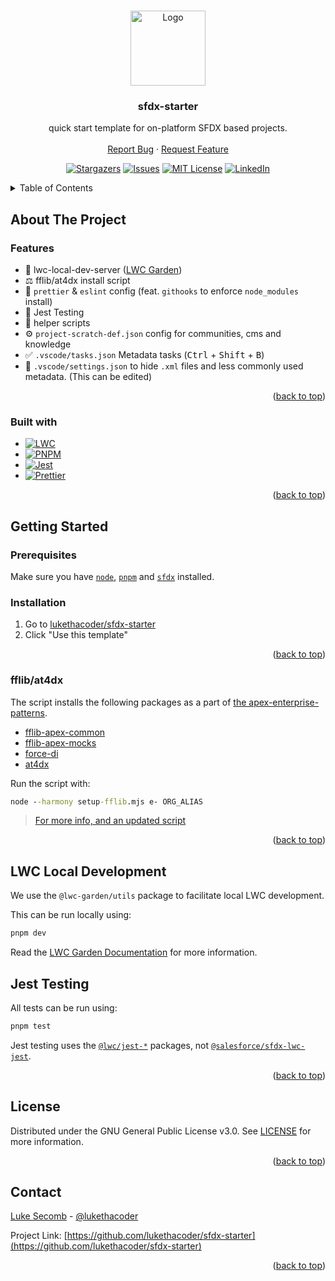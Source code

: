<a name="readme-top"></a>

<!-- PROJECT LOGO -->
<br />
<div align="center">
  <a href="https://github.com/lukethacoder/sfdx-starter">
    <img src="./assets/favicon.png" alt="Logo" width="120" height="120">
  </a>

<h3 align="center">sfdx-starter</h3>
  <p align="center">
    quick start template for on-platform SFDX based projects.
    <br />
    <br />
    <!-- <a href="https://lukesecomb.digital">View Site</a>
    · -->
    <a href="https://github.com/lukethacoder/sfdx-starter/issues">Report Bug</a>
    ·
    <a href="https://github.com/lukethacoder/sfdx-starter/issues">Request Feature</a>
  </p>
  
  <!-- PROJECT SHIELDS -->
  [![Stargazers][stars-shield]][stars-url]
  [![Issues][issues-shield]][issues-url]
  [![MIT License][license-shield]][license-url]
  [![LinkedIn][linkedin-shield]][linkedin-url]
</div>

<!-- TABLE OF CONTENTS -->
<details>
  <summary>Table of Contents</summary>
  <ol>
    <li>
      <a href="#about-the-project">About The Project</a>
      <ul>
        <li><a href="#features">Features</a></li>
        <li><a href="#built-with">Built with</a></li>
      </ul>
    </li>
    <li>
      <a href="#getting-started">Getting Started</a>
      <ul>
        <li><a href="#prerequisites">Prerequisites</a></li>
        <li><a href="#installation">Installation</a></li>
        <li><a href="#fflib-at4dx">fflib/at4dx</a></li>
      </ul>
    </li>
    <li>
      <a href="#lwc-local-development">
        LWC Local Development
      </a>
    </li>
    <li>
      <a href="#jest-testing">Jest Testing</a>
    </li>
    <li><a href="#license">License</a></li>
    <li><a href="#contact">Contact</a></li>
  </ol>
</details>

<!-- ABOUT THE PROJECT -->

## About The Project

### Features

- 🍃 lwc-local-dev-server ([LWC Garden](https://lwc.garden?utm_campaign=sfdx-starter))
- ⚖️ fflib/at4dx install script
- 💅 `prettier` & `eslint` config (feat. `githooks` to enforce `node_modules` install)
- 🧪 Jest Testing
- 📜 helper scripts
- ⚙️ `project-scratch-def.json` config for communities, cms and knowledge
- ✅ `.vscode/tasks.json` Metadata tasks (<kbd>Ctrl</kbd> + <kbd>Shift</kbd> + <kbd>B</kbd>)
- 🙈 `.vscode/settings.json` to hide `.xml` files and less commonly used metadata. (This can be edited)

<p align="right">(<a href="#readme-top">back to top</a>)</p>

### Built with

- [![LWC][lwc]][lwc-url]
- [![PNPM][pnpm]][pnpm-url]
- [![Jest][jest]][jest-url]
- [![Prettier][prettier]][prettier-url]

<p align="right">(<a href="#readme-top">back to top</a>)</p>

<!-- GETTING STARTED -->

## Getting Started

### Prerequisites

Make sure you have [`node`](https://nodejs.org/en), [`pnpm`](https://pnpm.io/) and [`sfdx`](https://developer.salesforce.com/tools/salesforcecli) installed.

### Installation

1. Go to [lukethacoder/sfdx-starter](https://github.com/lukethacoder/sfdx-starter)
2. Click "Use this template"

<p align="right">(<a href="#readme-top">back to top</a>)</p>

### fflib/at4dx

The script installs the following packages as a part of [the apex-enterprise-patterns](https://github.com/apex-enterprise-patterns).

- [fflib-apex-common](https://github.com/apex-enterprise-patterns/fflib-apex-common)
- [fflib-apex-mocks](https://github.com/apex-enterprise-patterns/fflib-apex-mocks)
- [force-di](https://github.com/apex-enterprise-patterns/force-di)
- [at4dx](https://github.com/apex-enterprise-patterns/at4dx)

Run the script with:

```cmd
node --harmony setup-fflib.mjs e- ORG_ALIAS
```

> [For more info, and an updated script](https://gist.github.com/lukethacoder/dd2af8ef3cc344b6dc15a9cd6a5569f2)

<p align="right">(<a href="#readme-top">back to top</a>)</p>

<!-- LWC Local Development -->

## LWC Local Development

We use the `@lwc-garden/utils` package to facilitate local LWC development.

This can be run locally using:

```cmd
pnpm dev
```

Read the [LWC Garden Documentation](https://lwc.garden/) for more information.

<!-- TESTING -->

## Jest Testing

All tests can be run using:

```cmd
pnpm test
```

Jest testing uses the [`@lwc/jest-*`](https://github.com/salesforce/lwc-test) packages, not [`@salesforce/sfdx-lwc-jest`](https://github.com/salesforce/sfdx-lwc-jest).

<p align="right">(<a href="#readme-top">back to top</a>)</p>

<!-- LICENSE -->

## License

Distributed under the GNU General Public License v3.0. See [LICENSE](https://github.com/lukethacoder/sfdx-starter/blob/main/LICENSE) for more information.

<p align="right">(<a href="#readme-top">back to top</a>)</p>

<!-- CONTACT -->

## Contact

[Luke Secomb]([license-url]) - [@lukethacoder](https://github.com/lukethacoder)

Project Link: [https://github.com/lukethacoder/sfdx-starter](https://github.com/lukethacoder/sfdx-starter)

<p align="right">(<a href="#readme-top">back to top</a>)</p>

<!-- MARKDOWN LINKS & IMAGES -->
<!-- https://www.markdownguide.org/basic-syntax/#reference-style-links -->

[forks-shield]: https://img.shields.io/github/forks/lukethacoder/sfdx-starter.svg?style=for-the-badge
[forks-url]: https://github.com/lukethacoder/sfdx-starter/network/members
[stars-shield]: https://img.shields.io/github/stars/lukethacoder/sfdx-starter.svg?style=for-the-badge
[stars-url]: https://github.com/lukethacoder/sfdx-starter/stargazers
[issues-shield]: https://img.shields.io/github/issues/lukethacoder/sfdx-starter.svg?style=for-the-badge
[issues-url]: https://github.com/lukethacoder/sfdx-starter/issues
[license-shield]: https://img.shields.io/github/license/lukethacoder/sfdx-starter.svg?style=for-the-badge
[license-url]: https://github.com/lukethacoder/sfdx-starter/blob/main/LICENSE
[linkedin-shield]: https://img.shields.io/badge/-LinkedIn-black.svg?style=for-the-badge&logo=linkedin&colorB=555
[linkedin-url]: https://www.linkedin.com/in/luke-secomb/
[product-screenshot]: docs/screenshot.png
[lwc]: https://img.shields.io/badge/lwc-009ddb?style=for-the-badge&logo=salesforce&logoColor=white
[lwc-url]: https://lwc.dev
[prettier]: https://img.shields.io/badge/Prettier-1a2b34?style=for-the-badge&logo=prettier&logoColor=white
[prettier-url]: https://prettier.io/
[pnpm]: https://img.shields.io/badge/pnpm-4e4e4e?style=for-the-badge&logo=pnpm
[pnpm-url]: https://lwc.dev
[jest]: https://img.shields.io/badge/jest-99425b?style=for-the-badge&logo=jest&logoColor=white
[jest-url]: https://github.com/jestjs/jest
